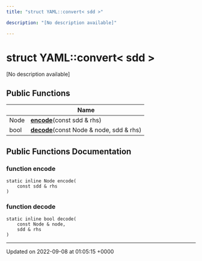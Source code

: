 ```yaml
---
title: "struct YAML::convert< sdd >"

description: "[No description available]"

---
```


# struct YAML::convert< sdd >



[No description available]

## Public Functions

|                | Name           |
| -------------- | -------------- |
| Node | **[encode](/documentation/code/classes/structyaml_1_1convert_3_01sdd_01_4/)**(const sdd & rhs) |
| bool | **[decode](/documentation/code/classes/structyaml_1_1convert_3_01sdd_01_4/)**(const Node & node, sdd & rhs) |

## Public Functions Documentation

### function encode

```
static inline Node encode(
    const sdd & rhs
)
```


### function decode

```
static inline bool decode(
    const Node & node,
    sdd & rhs
)
```


-------------------------------

Updated on 2022-09-08 at 01:05:15 +0000